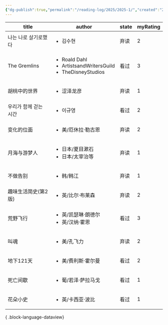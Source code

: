 ```yaml
---
{"dg-publish":true,"permalink":"/reading-log/2025/2025-1/","created":"2025-06-07T14:19:36.605+08:00"}
---
```


| title        | author                                                                               | state | myRating |
| ------------ | ------------------------------------------------------------------------------------ | ----- | -------- |
| 나는 나로 살기로했다  | <ul><li>김수현</li></ul>                                                                | 弃读    | 2        |
| The Gremlins | <ul><li>Roald Dahl</li><li>ArtistsandWritersGuild</li><li>TheDisneyStudios</li></ul> | 看过    | 3        |
| 胡桃中的世界       | <ul><li>涩泽龙彦</li></ul>                                                               | 弃读    | 1        |
| 우리가 함께 걷는 시간 | <ul><li>이규영</li></ul>                                                                | 看过    | 2        |
| 变化的位面        | <ul><li>美/厄休拉·勒古恩</li></ul>                                                          | 弃读    | 2        |
| 月海与游梦人       | <ul><li>日本/夏目漱石</li><li>日本/太宰治等</li></ul>                                            | 弃读    | 1        |
| 不做告别         | <ul><li>韩/韩江</li></ul>                                                               | 弃读    | 1        |
| 趣味生活简史(第2版)  | <ul><li>英/比尔·布莱森</li></ul>                                                           | 弃读    | 2        |
| 荒野飞行         | <ul><li>英/凯瑟琳·朗德尔</li><li>英/汉纳·霍恩</li></ul>                                          | 看过    | 3        |
| 叫魂           | <ul><li>美/孔飞力</li></ul>                                                              | 弃读    | 2        |
| 地下121天       | <ul><li>美/费利斯·霍尔曼</li></ul>                                                          | 看过    | 2        |
| 死亡间歇         | <ul><li>葡/若泽·萨拉马戈</li></ul>                                                          | 看过    | 1        |
| 花朵小史         | <ul><li>英/卡西亚·波比</li></ul>                                                           | 看过    | 1        |

{ .block-language-dataview}